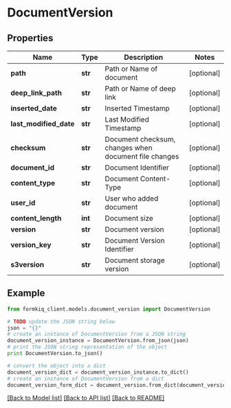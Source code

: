 # DocumentVersion


## Properties

Name | Type | Description | Notes
------------ | ------------- | ------------- | -------------
**path** | **str** | Path or Name of document | [optional] 
**deep_link_path** | **str** | Path or Name of deep link | [optional] 
**inserted_date** | **str** | Inserted Timestamp | [optional] 
**last_modified_date** | **str** | Last Modified Timestamp | [optional] 
**checksum** | **str** | Document checksum, changes when document file changes | [optional] 
**document_id** | **str** | Document Identifier | [optional] 
**content_type** | **str** | Document Content-Type | [optional] 
**user_id** | **str** | User who added document | [optional] 
**content_length** | **int** | Document size | [optional] 
**version** | **str** | Document version | [optional] 
**version_key** | **str** | Document Version Identifier | [optional] 
**s3version** | **str** | Document storage version | [optional] 

## Example

```python
from formkiq_client.models.document_version import DocumentVersion

# TODO update the JSON string below
json = "{}"
# create an instance of DocumentVersion from a JSON string
document_version_instance = DocumentVersion.from_json(json)
# print the JSON string representation of the object
print DocumentVersion.to_json()

# convert the object into a dict
document_version_dict = document_version_instance.to_dict()
# create an instance of DocumentVersion from a dict
document_version_form_dict = document_version.from_dict(document_version_dict)
```
[[Back to Model list]](../README.md#documentation-for-models) [[Back to API list]](../README.md#documentation-for-api-endpoints) [[Back to README]](../README.md)


